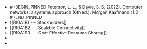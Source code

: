 - #+BEGIN_PINNED
  Peterson, L. L., & Davie, B. S. (2022). Computer networks: a systems approach (6th ed.). Morgan Kaufmann.c1.2
  #+END_PINNED
- [[R10A1B1 --- Stackholders]]
- [[R10A1B2 --- Scalable Connectivity]]
- [[R10A1B3 --- Cost-Effective Resource Sharing]]
-
-